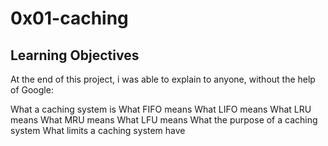 # 0x01-caching

## Learning Objectives
At the end of this project, i was able to explain to anyone, without the help of Google:

What a caching system is
What FIFO means
What LIFO means
What LRU means
What MRU means
What LFU means
What the purpose of a caching system
What limits a caching system have
